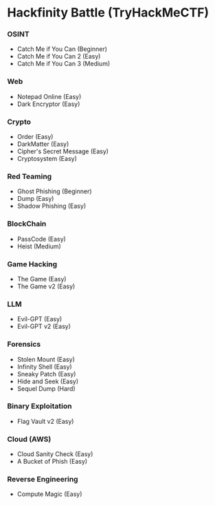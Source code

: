 # Hackfinity Battle (TryHackMeCTF)

### OSINT
- Catch Me if You Can (Beginner)
- Catch Me if You Can 2 (Easy)
- Catch Me if You Can 3 (Medium)

### Web
- Notepad Online (Easy)
- Dark Encryptor (Easy)

### Crypto
- Order (Easy)
- DarkMatter (Easy)
- Cipher's Secret Message (Easy)
- Cryptosystem (Easy)

### Red Teaming
- Ghost Phishing (Beginner)
- Dump (Easy)
- Shadow Phishing (Easy)

### BlockChain
- PassCode (Easy)
- Heist (Medium)

### Game Hacking
- The Game (Easy)
- The Game v2 (Easy)

### LLM
- Evil-GPT (Easy)
- Evil-GPT v2 (Easy)

### Forensics
- Stolen Mount (Easy)
- Infinity Shell (Easy)
- Sneaky Patch (Easy)
- Hide and Seek (Easy)
- Sequel Dump (Hard)

### Binary Exploitation
- Flag Vault v2 (Easy)

### Cloud (AWS)
- Cloud Sanity Check (Easy)
- A Bucket of Phish (Easy)

### Reverse Engineering 
- Compute Magic (Easy)